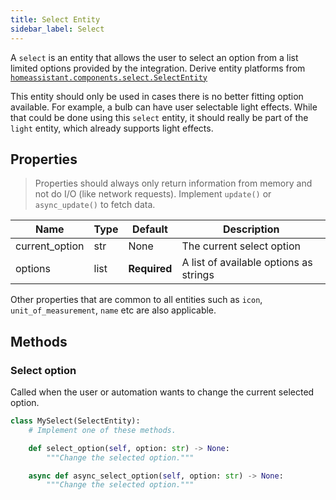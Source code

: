 ```yaml
---
title: Select Entity
sidebar_label: Select
---
```


A `select` is an entity that allows the user to select an option from a list limited options provided by the integration. Derive entity platforms from [`homeassistant.components.select.SelectEntity`](https://github.com/home-assistant/home-assistant/blob/master/homeassistant/components/select/__init__.py)

This entity should only be used in cases there is no better fitting option available.
For example, a bulb can have user selectable light effects. While that could be done using this `select` entity, it should really be part of the `light` entity, which already supports light effects.

## Properties

> Properties should always only return information from memory and not do I/O (like network requests). Implement `update()` or `async_update()` to fetch data.

| Name | Type | Default | Description
| ---- | ---- | ------- | -----------
| current_option | str | None | The current select option
| options | list | **Required** | A list of available options as strings

Other properties that are common to all entities such as `icon`, `unit_of_measurement`, `name` etc are also applicable.

## Methods

### Select option

Called when the user or automation wants to change the current selected option.

```python
class MySelect(SelectEntity):
    # Implement one of these methods.

    def select_option(self, option: str) -> None:
        """Change the selected option."""

    async def async_select_option(self, option: str) -> None:
        """Change the selected option."""

```
